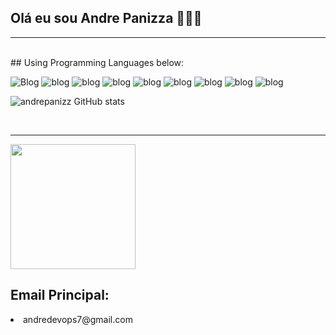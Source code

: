## Olá eu sou Andre Panizza 🚀🚀🚀
<hr>
<br>
## Using Programming Languages below:

![Blog](https://img.shields.io/badge/HTML-239120?style=for-the-badge&logo=html5&logoColor=white) 
![blog](https://img.shields.io/badge/CSS-239120?&style=for-the-badge&logo=css3&logoColor=white)
![blog](https://img.shields.io/badge/PHP-777BB4?style=for-the-badge&logo=php&logoColor=white)
![blog](https://img.shields.io/badge/Amazon_AWS-FF9900?style=for-the-badge&logo=amazonaws&logoColor=white)
![blog](https://img.shields.io/badge/MySQL-005C84?style=for-the-badge&logo=mysql&logoColor=white)
![blog](https://img.shields.io/badge/Discord-7289DA?style=for-the-badge&logo=discord&logoColor=white)
![blog](https://img.shields.io/badge/GitHub-100000?style=for-the-badge&logo=github&logoColor=white)
![blog](https://img.shields.io/badge/Stack_Overflow-FE7A16?style=for-the-badge&logo=stack-overflow&logoColor=white)
![blog](https://img.shields.io/badge/CSS3-1572B6?style=for-the-badge&logo=css3&logoColor=white)

![andrepanizz GitHub stats](https://github-readme-stats.vercel.app/api?username=andrepanizz&show_icons=true&theme=dracula)

<br>

<hr>
<a href="https://github.com//convoychat">
  <img height=200 align="center" src="https://github-readme-stats.vercel.app/api/top-langs?username=andrepanizz&layout=compact&langs_count=8&card_width=320" />
</a>

## Email Principal:
<li> andredevops7@gmail.com </li>

